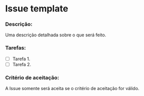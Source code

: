 # Issue template

### Descrição:
Uma descrição detalhada sobre o que será feito.
### Tarefas:

- [ ] Tarefa 1.
- [ ] Tarefa 2.

### Critério de aceitação:
A Issue somente será aceita se o critério de aceitação for válido.